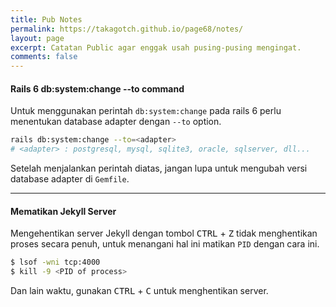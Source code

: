 ```yaml
---
title: Pub Notes
permalink: https://takagotch.github.io/page68/notes/
layout: page
excerpt: Catatan Public agar enggak usah pusing-pusing mengingat.
comments: false
---
```


#### Rails 6 db:system:change --to command

Untuk menggunakan perintah `db:system:change` pada rails 6 perlu menentukan database adapter dengan `--to` option.

```bash
rails db:system:change --to=<adapter>
# <adapter> : postgresql, mysql, sqlite3, oracle, sqlserver, dll...
```

Setelah menjalankan perintah diatas, jangan lupa untuk mengubah versi database adapter di `Gemfile`.

---

#### Mematikan Jekyll Server

Mengehentikan server Jekyll dengan tombol <kbd>CTRL</kbd> + <kbd>Z</kbd> tidak menghentikan proses secara penuh, untuk menangani hal ini matikan `PID` dengan cara ini.

```bash
$ lsof -wni tcp:4000
$ kill -9 <PID of process>
```

Dan lain waktu, gunakan <kbd>CTRL</kbd> + <kbd>C</kbd> untuk menghentikan server.
